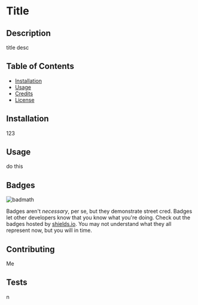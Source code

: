 
# Title


## Description 
    
title desc
    
    
## Table of Contents
    
* [Installation](#installation)
* [Usage](#usage)
* [Credits](#credits)
* [License](#license)
    
    
## Installation
    
123
    
    
## Usage 
    
do this
    
    
## Badges
    
![badmath](https://img.shields.io/github/languages/top/nielsenjared/badmath)
    
Badges aren't _necessary_, per se, but they demonstrate street cred. Badges let other developers know that you know what you're doing. Check out the badges hosted by [shields.io](https://shields.io/). You may not understand what they all represent now, but you will in time.
    
    
## Contributing
    
Me
    
    
## Tests

n

